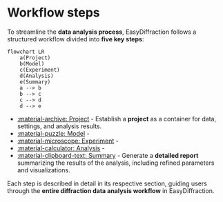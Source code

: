 # Workflow steps

To streamline the **data analysis process**, EasyDiffraction follows a
structured workflow divided into **five key steps**:

```mermaid
flowchart LR
    a(Project)
    b(Model)
    c(Experiment)
    d(Analysis)
    e(Summary)
    a --> b
    b --> c
    c --> d
    d --> e
```

- [:material-archive: Project](project.md) - Establish a **project** as a
  container for data, settings, and analysis results.
- [:material-puzzle: Model](model.md) -
- [:material-microscope: Experiment](experiment.md) -
- [:material-calculator: Analysis](analysis.md) -
- [:material-clipboard-text: Summary](summary.md) - Generate a
  **detailed report** summarizing the results of the analysis, including
  refined parameters and visualizations.

Each step is described in detail in its respective section, guiding users
through the **entire diffraction data analysis workflow** in
EasyDiffraction.
